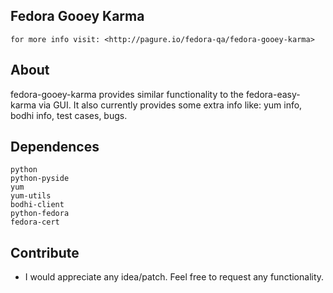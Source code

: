 ## Fedora Gooey Karma

    for more info visit: <http://pagure.io/fedora-qa/fedora-gooey-karma>

## About

fedora-gooey-karma provides similar functionality to the fedora-easy-karma via GUI. It also currently provides some extra info like: yum info, bodhi info, test cases, bugs.

## Dependences

    python
    python-pyside
    yum
    yum-utils
    bodhi-client
    python-fedora
    fedora-cert

## Contribute

 * I would appreciate any idea/patch. Feel free to request any functionality.
